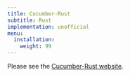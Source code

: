 ```yaml
---
title: Cucumber-Rust
subtitle: Rust
implementation: unofficial
menu:
  installation:
    weight: 99
---
```


Please see the [Cucumber-Rust website](https://github.com/acmcarther/cucumber).
